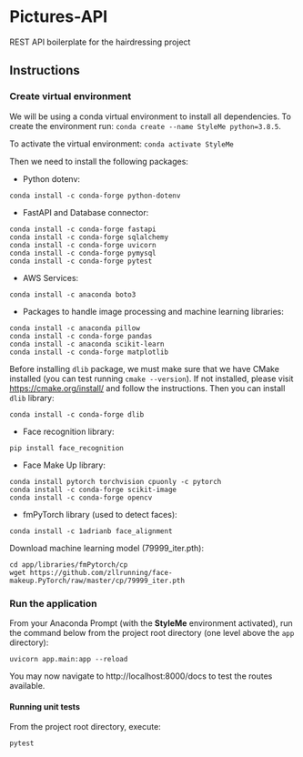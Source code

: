 # Pictures-API
REST API boilerplate for the hairdressing project

## Instructions
### Create virtual environment
We will be using a conda virtual environment to install all dependencies. To create the environment run: `conda create --name StyleMe python=3.8.5`.

To activate the virtual environment: `conda activate StyleMe`

Then we need to install the following packages:
* Python dotenv:
```shell script
conda install -c conda-forge python-dotenv
```
* FastAPI and Database connector:
```shell script
conda install -c conda-forge fastapi
conda install -c conda-forge sqlalchemy
conda install -c conda-forge uvicorn
conda install -c conda-forge pymysql
conda install -c conda-forge pytest
```

* AWS Services:
```shell script
conda install -c anaconda boto3
```

* Packages to handle image processing and machine learning libraries:
```shell script
conda install -c anaconda pillow
conda install -c conda-forge pandas
conda install -c anaconda scikit-learn
conda install -c conda-forge matplotlib
```

Before installing `dlib` package, we must make sure that we have CMake installed (you can test running `cmake --version`). If not installed, please visit https://cmake.org/install/ and follow the instructions. Then you can install `dlib` library:

```shell script
conda install -c conda-forge dlib
```

* Face recognition library:
```shell script
pip install face_recognition
```

* Face Make Up library:
```shell script
conda install pytorch torchvision cpuonly -c pytorch
conda install -c conda-forge scikit-image
conda install -c conda-forge opencv
```

* fmPyTorch library (used to detect faces):
```shell script
conda install -c 1adrianb face_alignment
```

Download machine learning model (79999_iter.pth):
```shell script
cd app/libraries/fmPytorch/cp
wget https://github.com/zllrunning/face-makeup.PyTorch/raw/master/cp/79999_iter.pth
```

### Run the application
From your Anaconda Prompt (with the __StyleMe__ environment activated), run the command below from the project root directory (one level above the `app` directory):

```shell script
uvicorn app.main:app --reload
```

You may now navigate to http://localhost:8000/docs to test the routes available.

#### Running unit tests
From the project root directory, execute:
```shell script
pytest
```